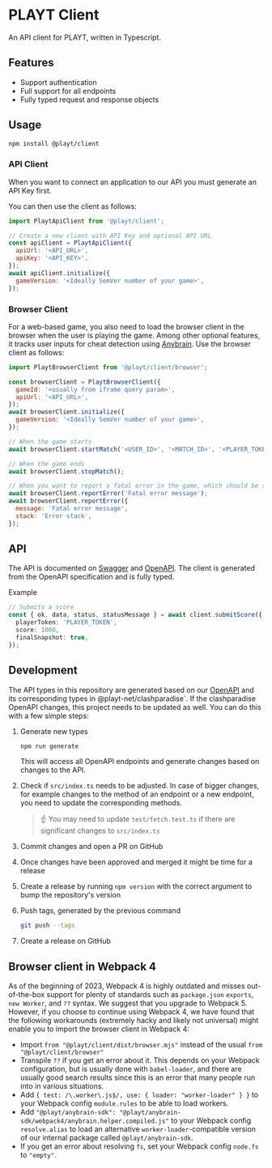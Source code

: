 # PLAYT Client

An API client for PLAYT, written in Typescript.

## Features

- Support authentication
- Full support for all endpoints
- Fully typed request and response objects

## Usage

```sh
npm install @playt/client
```

### API Client

When you want to connect an application to our API you must generate an API Key first.

You can then use the client as follows:

```js
import PlaytApiClient from '@playt/client';

// Create a new client with API Key and optional API URL
const apiClient = PlaytApiClient({
  apiUrl: '<API_URL>',
  apiKey: '<API_KEY>',
});
await apiClient.initialize({
  gameVersion: '<Ideally SemVer number of your game>',
});
```

### Browser Client

For a web-based game, you also need to load the browser client in the browser when the user is playing the game. Among other optional features, it tracks user inputs for cheat detection using [Anybrain](https://anybrain.gg/). Use the browser client as follows:

```js
import PlaytBrowserClient from '@playt/client/browser';

const browserClient = PlaytBrowserClient({
  gameId: '<usually from iframe query param>',
  apiUrl: '<API_URL>',
});
await browserClient.initialize({
  gameVersion: '<Ideally SemVer number of your game>',
});

// When the game starts
await browserClient.startMatch('<USER_ID>', '<MATCH_ID>', '<PLAYER_TOKEN>');

// When the game ends
await browserClient.stopMatch();

// When you want to report a fatal error in the game, which should be sent to the platform
await browserClient.reportError('Fatal error message');
await browserClient.reportError({
  message: 'Fatal error message',
  stack: 'Error stack',
});
```

## API

The API is documented on [Swagger](https://clashparadise.io/devs/docs) and [OpenAPI](https://clashparadise.io/api/docs). The client is generated from the OpenAPI specification and is fully typed.

Example

```ts
// Submits a score
const { ok, data, status, statusMessage } = await client.submitScore({
  playerToken: 'PLAYER_TOKEN',
  score: 1000,
  finalSnapshot: true,
});
```

## Development

The API types in this repository are generated based on our [OpenAPI](https://staging.clashparadise.io/api/docs) and its corresponding types in @playt-net/clashparadise`. If the clashparadise OpenAPI changes, this project needs to be updated as well. You can do this with a few simple steps:

1. Generate new types

   ```sh
   npm run generate
   ```

   This will access all OpenAPI endpoints and generate changes based on changes to the API.

2. Check if `src/index.ts` needs to be adjusted. In case of bigger changes, for example changes to the method of an endpoint or a new endpoint, you need to update the corresponding methods.

   > ☝ You may need to update `test/fetch.test.ts` if there are significant changes to `src/index.ts`

3. Commit changes and open a PR on GitHub
4. Once changes have been approved and merged it might be time for a release
5. Create a release by running `npm version` with the correct argument to bump the repository's version
6. Push tags, generated by the previous command

   ```sh
   git push --tags
   ```

7. Create a release on GitHub

## Browser client in Webpack 4

As of the beginning of 2023, Webpack 4 is highly outdated and misses out-of-the-box support for plenty of standards such as `package.json` `exports`, `new Worker`, and `??` syntax. We suggest that you upgrade to Webpack 5. However, if you choose to continue using Webpack 4, we have found that the following workarounds (extremely hacky and likely not universal) might enable you to import the browser client in Webpack 4:

- Import `from "@playt/client/dist/browser.mjs"` instead of the usual `from "@playt/client/browser"`
- Transpile `??` if you get an error about it. This depends on your Webpack configuration, but is usually done with `babel-loader`, and there are usually good search results since this is an error that many people run into in various situations.
- Add `{ test: /\.worker\.js$/, use: { loader: "worker-loader" } }` to your Webpack config `module.rules` to be able to load workers.
- Add `"@playt/anybrain-sdk": "@playt/anybrain-sdk/webpack4/anybrain.helper.compiled.js"` to your Webpack config `resolve.alias` to load an alternative `worker-loader`-compatible version of our internal package called `@playt/anybrain-sdk`.
- If you get an error about resolving `fs`, set your Webpack config `node.fs` to `"empty"`.
